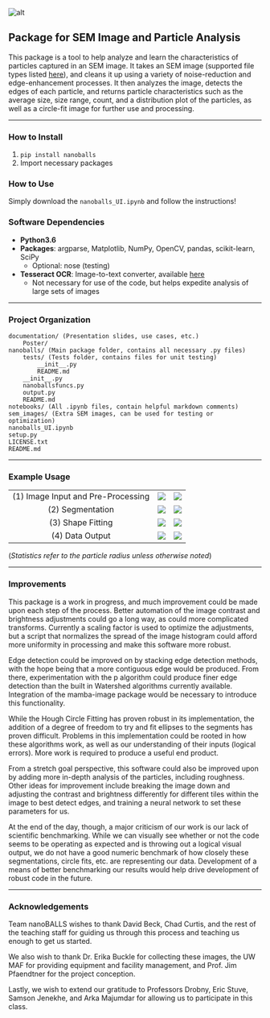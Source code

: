 ![alt](https://i.imgur.com/5IlGL9R.jpg)  
## Package for SEM Image and Particle Analysis
This package is a tool to help analyze and learn the characteristics of particles captured in an SEM image. It takes an SEM image (supported file types listed [here](https://docs.opencv.org/3.0-beta/modules/imgcodecs/doc/reading_and_writing_images.html#imread)), and cleans it up using a variety of noise-reduction and edge-enhancement processes. It then analyzes the image, detects the edges of each particle, and returns particle characteristics such as the average size, size range, count, and a distribution plot of the particles, as well as a circle-fit image for further use and processing. 

---

### How to Install
1. `pip install nanoballs`
2. Import necessary packages

### How to Use
Simply download the `nanoballs_UI.ipynb` and follow the instructions!

### Software Dependencies
* __Python3.6__
* __Packages__: argparse, Matplotlib, NumPy, OpenCV, pandas, scikit-learn, SciPy
    * Optional: nose (testing)
* __Tesseract OCR__: Image-to-text converter, available [here](https://pypi.org/project/pytesseract/)
    * Not necessary for use of the code, but helps expedite analysis of large sets of images
    
---

### Project Organization
```
documentation/ (Presentation slides, use cases, etc.)
    Poster/
nanoballs/ (Main package folder, contains all necessary .py files)
    tests/ (Tests folder, contains files for unit testing)
        __init__.py
        README.md
    __init__.py
    nanoballsfuncs.py
    output.py
    README.md
notebooks/ (All .ipynb files, contain helpful markdown comments)
sem_images/ (Extra SEM images, can be used for testing or optimization)
nanoballs_UI.ipynb
setup.py
LICENSE.txt
README.md

```

---

### Example Usage
|     |     |     |
|:---:|:---:|:---:|
| (1) Image Input and Pre-Processing | ![](https://imgur.com/iYQr9SA.jpg) | ![](https://imgur.com/q0LIoAy.jpg) |
| (2) Segmentation | ![](https://i.imgur.com/xNhUkoP.jpg) | ![](https://imgur.com/qXAATw7.jpg) |
| (3) Shape Fitting | ![](https://imgur.com/ha1j9Ut.jpg) | ![](https://imgur.com/genut41.jpg) |
| (4) Data Output | ![](https://imgur.com/RTWHMLR.jpg) | ![](https://imgur.com/T8zl76j.jpg) |
(_Statistics refer to the particle radius unless otherwise noted_) 

---

### Improvements 
This package is a work in progress, and much improvement could be made upon each step of the process. Better automation of the image contrast and brightness adjustments could go a long way, as could more complicated transforms. Currently a scaling factor is used to optimize the adjustments, but a script that normalizes the spread of the image histogram could afford more uniformity in processing and make this software more robust.

Edge detection could be improved on by stacking edge detection methods, with the hope being that a more contiguous edge would be produced. From there, experimentation with the p algorithm could produce finer edge detection than the built in Watershed algorithms currently available. Integration of the mamba-image package would be necessary to introduce this functionality.

While the Hough Circle Fitting has proven robust in its implementation, the addition of a degree of freedom to try and fit ellipses to the segments has proven difficult. Problems in this implementation could be rooted in how these algorithms work, as well as our understanding of their inputs (logical errors). More work is required to produce a useful end product.

From a stretch goal perspective, this software could also be improved upon by adding more in-depth analysis of the particles, including roughness. Other ideas for improvement include breaking the image down and adjusting the contrast and brightness differently for different tiles within the image to best detect edges, and training a neural network to set these parameters for us.

At the end of the day, though, a major criticism of our work is our lack of scientific benchmarking. While we can visually see whether or not the code seems to be operating as expected and is throwing out a logical visual output, we do not have a good numeric benchmark of how closely these segmentations, circle fits, etc. are representing our data. Development of a means of better benchmarking our results would help drive development of robust code in the future.

---

### Acknowledgements
Team nanoBALLS wishes to thank David Beck, Chad Curtis, and the rest of the teaching staff for guiding us through this process and teaching us enough to get us started.

We also wish to thank Dr. Erika Buckle for collecting these images, the UW MAF for providing equipment and facility management, and Prof. Jim Pfaendtner for the project conception.

Lastly, we wish to extend our gratitude to Professors Drobny, Eric Stuve, Samson Jenekhe, and Arka Majumdar for allowing us to participate in this class.
